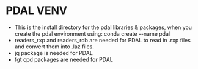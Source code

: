 # PDAL VENV

- This is the install directory for the pdal libraries & packages, when you create
the pdal environment using: conda create --name pdal
- readers_rxp and readers_rdb are needed for PDAL to read in .rxp files and convert
them into .laz files.
- jq package is needed for PDAL
- fgt cpd packages are needed for PDAL
